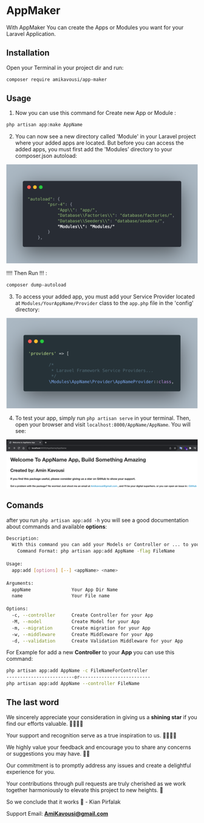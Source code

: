# AppMaker
With AppMaker You can create the Apps or Modules you want for your Laravel Application.

## Installation
Open your Terminal in your project dir and run:
```bash 
composer require amikavousi/app-maker
```
## Usage
1) Now you can use this command for Create new App or Module :
```bash
php artisan app:make AppName
```
2) You can now see a new directory called 'Module' in your Laravel project where your added apps are located. But before you can access the added apps, you must first add the 'Modules' directory to your composer.json autoload:

![composer](https://raw.githubusercontent.com/amikavousi/images/main/carbon.png)

!!!! Then Run !!! :
```bash
composer dump-autoload
```

3) To access your added app, you must add your Service Provider located at ` Modules/YourAppName/Provider ` class to the `app.php` file in the 'config' directory:

![app.php](https://raw.githubusercontent.com/amikavousi/images/main/carbon%20(1).png)

4) To test your app, simply run ` php artisan serve ` in your terminal. Then, open your browser and visit `localhost:8000/AppName/AppName`. You will see:

![test.php](https://raw.githubusercontent.com/amikavousi/images/main/Screen%20Shot%202023-08-04%20at%2012.29.23%20AM.png)


## Comands
after you run `php artisan app:add -h` you will see a good documentation about commands and available **options**:
```bash
Description:
  With this command you can add your Models or Controller or ... to your Apps.
    Command Format: php artisan app:add AppName -flag FileName

Usage:
  app:add [options] [--] <appName> <name>

Arguments:
  appName               Your App Dir Name
  name                  Your File name

Options:
  -c, --controller      Create Controller for your App
  -M, --model           Create Model for your App
  -m, --migration       Create migration for your App
  -w, --middleware      Create Middleware for your App
  -d, --validation      Create Validation Middleware for your App
```
For Example for add a new **Controller** to your **App** you can use this command:
```bash
php artisan app:add AppName -c FileNameForController
-------------------------or--------------------------
php artisan app:add AppName --controller FileName
```
## The last word
We sincerely appreciate your consideration in giving us a **shining star** if you find our efforts valuable. 🫶🏻🌟🤍

Your support and recognition serve as a true inspiration to us. 🤜🏻🤛🏿

We highly value your feedback and encourage you to share any concerns or suggestions you may have. 🙏🏻

Our commitment is to promptly address any issues and create a delightful experience for you.

Your contributions through pull requests are truly cherished as we work together harmoniously to elevate this project to new heights. 👥

So we conclude that it works 🌈 - Kian Pirfalak

Support Email: **AmiKavousi@gmail.com**
